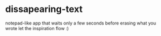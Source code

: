 # dissapearing-text
notepad-like app that waits only a few seconds before erasing what you wrote
let the inspiration flow :)
